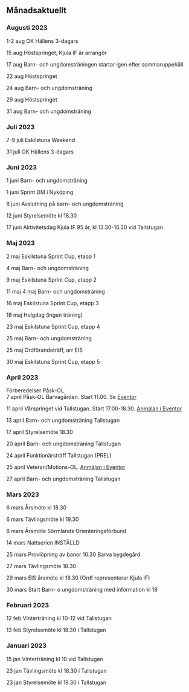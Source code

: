 ## Månadsaktuellt

### Augusti 2023

1-2 aug OK Hällens 3-dagars

15 aug Höstspringet, Kjula IF är arrangör

17 aug Barn- och ungdomsträningen startar igen efter sommaruppehåll

22 aug Höstspringet

24 aug Barn- och ungdomsträning

29 aug Höstspringet

31 aug Barn- och ungdomsträning


### Juli 2023

7-9 juli Eskilstuna Weekend

31 juli OK Hällens 3-dagars


### Juni 2023

1 juni Barn- och ungdomsträning

1 juni Sprint DM i Nyköping

8 juni Avslutning på  barn- och ungdomsträning

12 juni Styrelsemöte kl 18.30

17 juni Aktivitetsdag Kjula IF 95 år, kl 13.30-16.30 vid Tallstugan


### Maj 2023

2 maj Eskilstuna Sprint Cup, etapp 1

4 maj Barn- och ungdomsträning

9 maj Eskilstuna Sprint Cup, etapp 2

11 maj 4 maj Barn- och ungdomsträning

16 maj Eskilstuna Sprint Cup, etapp 3

18 maj Helgdag (ingen träning)

23 maj Eskilstuna Sprint Cup, etapp 4

25 maj Barn- och ungdomsträning

25 maj Ordförandeträff, arr EIS

30 maj Eskilstuna Sprint Cup, etapp 5


### April 2023

Förberedelser Påsk-OL  
7 april Påsk-OL Barvagården. Start 11.00. Se [Eventor](https://eventor.orientering.se/Events/Show/40272)

11 april Vårspringet vid Tallstugan. Start 17.00-18.30.  [Anmälan i Eventor](https://eventor.orientering.se/Events/Show/44946)

13 april Barn- och ungdomsträning Tallstugan

17 april Styrelsemöte 18.30

20 april Barn- och ungdomsträning Tallstugan

24 april Funktionärsträff Tallstugan (PREL)

25 april Veteran/Motions-OL. [Anmälan i Eventor](https://eventor.orientering.se/Events/Show/45005)

27 april Barn- och ungdomsträning Tallstugan


### Mars 2023

6 mars Årsmöte kl 18.30

6 mars Tävlingsmöte kl 19.30

8 mars Årsmöte Sörmlands Orienteringsförbund

14 mars Nattserien INSTÄLLD
 

25 mars Provlöpning av banor 10.30 Barva bygdegård

27 mars Tävlingsmöte 18.30
 

29 mars EIS årsmöte kl 18.30 (Ordf representerar Kjula IF)

30 mars Start Barn- o ungdomsträning med information kl 18



### Februari 2023 

12 feb  Vinterträning kl 10-12 vid Tallstugan

13 feb  Styrelsemöte kl 18.30 i Tallstugan


### Januari 2023

15 jan  Vinterträning kl 10 vid Tallstugan

23 jan  Tävlingsmöte kl 18.30 i Tallstugan

23 jan Styrelsemöte kl 19.30 i Tallstugan


